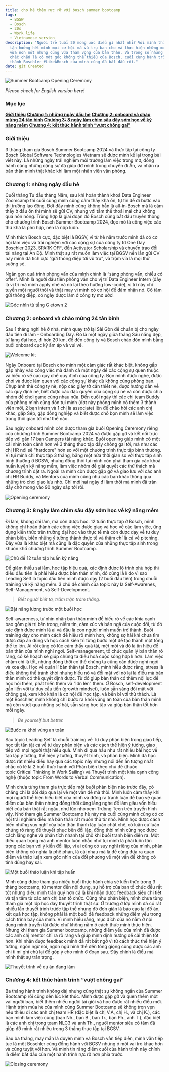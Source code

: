```yaml
---
title: cho hè thêm rực rỡ với bosch summer bootcamp
tags:
  - BGSW
  - Bosch
  - 20s
  - Work life
  - Vietnamese version
description: "Người trẻ tuổi 20 mong ước điều gì nhất nhỉ? Với mình thì là được
  tận hưởng hết mình mọi cơ hội mà vũ trụ ban cho và thực hiện những mong ước
  vừa non nớt nhưng cũng vừa tham vọng của bản thân. Và trong số những ước mơ đó
  chắc chắn là có một góc không thể thiếu của Bosch, cuối cùng hành trình trở
  thành Boschler #LikeABosch của mình cũng đã bắt đầu rồi."
date: git Created
---
```

![Summer Bootcamp Opening Ceremony](thumbnail.png)

*Please check for English version here*[](<>)*!*

### **Mục lục**

**[Giới thiệu](#h-giới-thiệu)**
**[Chương 1: những ngày đầu hè](#h-chương-1-những-ngày-đầu-hè)**
**[Chương 2: onboard và chào mừng 24 tân binh](#h-chương-2-onboard-và-chào-mừng-24-tân-binh)**
**[Chương 3: 8 ngày làm chim sâu dậy sớm học về kỹ năng mềm](#h-chương-3-8-ngày-làm-chim-sâu-dậy-sớm-học-về-kỹ-năng-mềm)**
**[Chương 4: kết thúc hành trình “vượt chông gai”](#h-chương-4-kết-thúc-hành-trình-vượt-chông-gai)**

### Giới thiệu

3 tháng tham gia Bosch Summer Bootcamp 2024 và thực tập tại công ty Bosch Global Software Technologies Vietnam sẽ được mình kể lại trong bài viết này. Là những ngày trải nghiệm môi trường làm việc trong mơ, đồng hành cùng những cộng sự đã giúp đỡ mình trong chuyến đi Ấn, và nhận ra bản thân mình thật khác khi làm một nhân viên văn phòng.

### Chương 1: những ngày đầu hè

Cuối tháng Tư đầu tháng Năm, sau khi hoàn thành khoá Data Engineer Zoomcamp thì cuối cùng mình cũng cảm thấy khá ổn, tự tin để đi bước vào thị trường lao động. Đợt đấy mình cũng không hẳn là all-in-Bosch mà là cảm thấy ở đâu ổn thì mình sẽ gửi CV, nhưng với tâm thế thoải mái chứ không quá nôn nóng. Trùng hợp là giai đoạn đó Bosch cũng bắt đầu truyền thông cho chương trình Bosch Summer Bootcamp 2024, đọc mô tả công việc các thứ khá là phù hợp, nên là nộp luôn.

Mình thích Bosch cực, đặc biệt là BGSV, vì từ hè năm trước mình đã có cơ hội làm việc và trải nghiệm với các cộng sự của công ty từ One Day Boschler 2023, SPARK OFF, đến Activator Scholarship và chuyến trao đổi tài năng tại Ấn Độ. Mình thật sự rất muốn làm việc tại BGSV nên lần gửi CV này mình đã tích cực “gửi thông điệp tới vũ trụ”, và trộm vía là mọi thứ suông sẻ. 

Ngắn gọn quá trình phỏng vấn của mình chính là “sáng phỏng vấn, chiều có offer”. Mình là người đầu tiên phỏng vấn cho vị trí Data Engineer Intern (đây là vị trí mà mình apply nhé và nó lại theo hướng low-code), vị trí này chỉ tuyển một người thôi và thật may vì mình có cơ hội để đảm nhận nó. Có tâm gửi thông điệp, có ngày được làm ở công ty mơ ước!

![Góc nhìn từ tầng G etown 2](2.png "Góc nhìn từ tầng G etown 2")

### Chương 2: onboard và chào mừng 24 tân binh

Sau 1 tháng nghỉ hè ở nhà, mình quay trở lại Sài Gòn để chuẩn bị cho ngày đầu tiên đi làm - Onboarding Day. Đó là một ngày giữa tháng Sáu nắng đẹp, từ làng đại học, đi hơn 20 km, để đến công ty và Bosch chào đón mình bằng buổi onboard cực kỳ ấm áp và vui vẻ. 

![Welcome kit](3.png "Welcome kit")

Ngày Onboard tại Bosch cho mình một cảm giác rất khác biệt, không gấp gáp nhảy vào công việc mà dành cả một ngày để các cộng sự quen thuộc và hiểu rõ về các quy chế quy định của công ty. Bọn mình được nghe, được chơi và được làm quen với các cộng sự khác dù không cùng phòng ban. Chụp ảnh thẻ công ty nè, nộp các giấy tờ cần thiết nè, được hướng dẫn về các quy định nè, biết được các đặc quyền của cộng sự nè và còn được chia nhóm để chơi game cùng nhau nữa. Đến cuối ngày thì các chị team Buddy của phòng mình cũng đón tụi mình (đợt này phòng mình có thêm 3 thành viên mới, 2 bạn intern và 1 chị là associate) lên để chào hỏi các anh chị khác, gặp Sếp, gặp đồng nghiệp và biết được chỗ bọn mình sẽ làm việc trong thời gian tới như thế nào.

Sau ngày onboard mình còn được tham gia buổi Opening Ceremony riêng của chương trình Summer Bootcamp 2024 và được gặp gỡ và kết nối trực tiếp với gần 17 bạn Campers tài năng khác. Buổi opening giúp mình có một cái nhìn toàn cảnh hơn về 3 tháng thực tập đầy chông gai tới, mà như các chị HR nói sẽ "hardcore" hơn so với một chương trình thực tập bình thường. Vì tụi mình chỉ thực tập 3 tháng, bằng một nửa thời gian so với thực tập sinh bình thường ở BGSW, nhưng đồng thời tụi mình còn phải tham gia các khoá huấn luyện kỹ năng mềm, làm việc nhóm để giải quyết các thử thách mà chương trình đặt ra. Ngoài ra mình còn được gặp gỡ và giao lưu với các anh chị HR Buddy, và Mentors của mình cũng như các bạn khác thông qua những trò chơi giao lưu nhỏ. Chỉ mới hai ngày đi làm thôi mà mình đã tràn đầy chờ mong vào 90 ngày sắp tới rồi.

![Opening ceremony](4.png "Opening ceremony")

### Chương 3: 8 ngày làm chim sâu dậy sớm học về kỹ năng mềm

Đi làm, không chỉ làm, mà còn được học. 12 tuần thực tập ở Bosch, mình không chỉ hoàn thành các công việc được giao và học về các làm việc, ứng dụng kiến thức trên trường đại học vào thực tế mà còn được dạy về tư duy phản biện, biến những ý tưởng thành thực tế và thậm chí là cả về pitching. Đây vừa là khác biệt mà cũng là đặc quyền của những thực tập sinh trong khuôn khổ chương trình Summer Bootcamp.

![Chủ đề 12 tuần tập huấn kỹ năng](5.png "Chủ đề 12 tuần tập huấn kỹ năng")

Để giảm thiểu sai lầm, học tập hiệu quả, xác định được lộ trình phù hợp thì điều đầu tiên là phải hiểu được bản thân mình, đó cũng là lí do vì sao Leading Self là topic đầu tiên mình được dạy (2 buổi đầu tiên) trong chuỗi training về kỹ năng mềm. 3 chủ đề chính của topic này là Self-Awarenes, Self-Management, và Self-Development.

> *Biết người biết ta, trăm trận trăm thắng.*

![Bật năng lượng trước một buổi học](6.png "Bật năng lượng trước một buổi học")

Self-awareness, tự nhìn nhận bản thân mình để hiểu rõ về các khía cạnh bao gồm giá trị bên trong, niềm tin, cảm xúc và bản ngã của cuộc đời, từ đó xác định được mình là ai và đâu là con người mình muốn trở thành. Buổi training dạy cho mình cách để hiểu rõ mình hơn, không sợ hãi khi chưa tìm được đáp án đúng và học cách kiên trì từng bước một để tạo thành một tổng thể to lớn. Ai rồi cũng có lúc cảm thấy quá tải, mệt mỏi và đó là tín hiệu để bản thân của mình nghỉ ngơi. Self-management, tổ chức quản lý bản thân rõ ràng, có kế hoạch sẽ giúp chúng ta điều hoà cuộc sống hợp lí hơn. Làm việc chăm chỉ là tốt, nhưng đồng thời cơ thể chúng ta cũng cần được nghỉ ngơi và xoa dịu. Học về quản lí bản thân tại Bosch, mình hiểu được rằng, stress là điều không thể tránh khỏi nhưng hiểu nó và đối mặt với nó lại là điều mà bản thân mình có thể quyết định được. Từ đó giúp bản thân có thêm nội lực để học hỏi thêm, phát triển thêm và “lớn lên” thêm. Ở Bosch, self-development gắn liền với tư duy cầu tiến (growth mindset), luôn sẵn sàng đối mặt với chông gai, xem khó khăn là cơ hội để học tập, và bền bỉ với thử thách. Là một Boschler, mình không chỉ bước ra khỏi vùng an toàn của bản thân mình mà còn vượt qua những sợ hãi, sẵn sàng học tập và giúp bản thân tốt hơn mỗi ngày. 

> *Be yourself but better.*

![Bước ra khỏi vùng an toàn](summer-bootcamp.png "Bước ra khỏi vùng an toàn")

Sau topic Leading Self là chuỗi training về Tư duy phản biện trong giao tiếp, học tất tần tật cả về tư duy phản biện và các cách thể hiện ý tưởng, giao tiếp với mọi người thật hiểu quả. Mình đi qua hầu như rất nhiều bài học về tạo lập ý tưởng, thể hiện ý tưởng, thuyết trình, và phản biện. Mình đã học được rất nhiều điều hay qua các topic này nhưng nói đến ấn tượng nhất chắc có lẽ là 2 buổi thực hành với Phản biện theo chủ đề (thuộc topic Critical Thinking in Work Sailing) và Thuyết trình một khía cạnh công nghệ (thuộc topic From Words to Verbal Communication). 

Mình chưa từng tham gia trực tiếp một buổi phản biện nào trước đây, có chăng chỉ là đối đáp qua lại về một vấn đề mà thôi. Mình luôn cảm thấy khi mọi người thể hiện hiểu biêt của mình và đứng ra tranh luận để bảo vệ quan điểm của bản thân nhưng đồng thời cũng lắng nghe để làm giàu vốn hiểu biết của bản thật rất ngầu, như lúc nhỏ xem Trường Teen trên truyền hình vậy. Nhờ tham gia Summer Bootcamp hè này mà cuối cùng mình cũng có cơ hội trải nghiệm điều mà bản thân rất muốn thử từ nhỏ. Mình học được cách biến những suy nghĩ của bản thân thành lập luận chặt chẽ, có luận cứ luận chứng rõ ràng để thuyết phục bên đối lập, đồng thời mình cũng học được cách lắng nghe và phân tích nhanh tại chỗ khi buổi tranh biện diễn ra. Một điều quan trọng mà anh mentor luôn nhắc nhở tụi mình là phải luôn tôn trọng các bạn với ý kiến đối lập, vì ai cũng có suy nghĩ riêng của mình, phản biện không có nghĩa là phê phán, là cãi nhau mà là để cùng đưa ra quan điểm và thảo luận xem góc nhìn của đối phương về một vấn đề không có tính đúng hay sai.

![Một buổi thảo luận khi tập huấn](8.png "Một buổi thảo luận khi tập huấn")

Mình cũng được tham gia nhiều buổi thực hành chia sẻ kiến thức trong 3 tháng bootcamp, từ mentor đến nội dung, sự hỗ trợ của ban tổ chức đều rất tốt nhưng điều mình trân quý hơn cả là khi nhận được feedback siêu chi tiết và tận tâm từ các anh chị ban tổ chức. Cũng như phản biện, mình chưa từng tham gia một lớp học dạy thuyết trình thật sự. Ở trường ở lớp mình đã có rất nhiều lần thuyết trình trước tập thể nhưng đó đơn giản là báo cáo lại đồ án, kết quả học tập, không phải là một buổi để feedback những điểm yếu trong cách trình bày của mình. Vì mình hiểu rằng, mục đích của nó nằm ở nội dung mình truyền tải được chứ không nằm ở cách thức mình thực hiện. Nhưng khi tham gia Summer bootcamp, những điểm yếu của mình đã được các anh chị mentor chỉ ra rõ ràng và giúp mình định hướng để cải thiện tốt hơn. Khi nhận được feedback mình đã rất bất ngờ vì từ cách thức thể hiện ý tưởng, ngôn ngữ nói, ngôn ngữ hình thể đến tông giọng cũng được các anh chị tỉ mỉ ghi chú lại để góp ý cho mình ở đoạn sau. Đây chính là điều mà mình thật sự trân trọng. 

![Thuyết trình về dự án đang làm](9.png "Thuyết trình về dự án đang làm")

### Chương 4: kết thúc hành trình “vượt chông gai”

Ba tháng hành trình không dài nhưng cũng thật sự không ngắn của Summer Bootcamp rồi cũng đến lúc kết thúc. Mình được gặp gỡ và quen thêm một vài người bạn, biết thêm nhiều người tài giỏi và học được rất nhiều điều mới. Hành trình mùa hè của mình cùng  Summer Bootcamp sẽ không trọn vẹn nếu thiếu đi các anh chị team HR (đặc biệt là chị V.A, chị H., và chị K.), các bạn mình làm việc cùng (bạn Nh., bạn B., bạn Tr., bạn Ph., anh T.), đặc biệt là các anh chị trong team NLC3 và anh Th., người mentor siêu có tâm đã giúp đỡ mình rất nhiều trong 3 tháng thực tập tại BGSV. 

Sau ba tháng, may mắn là duyên mình và Bosch vẫn tiếp diễn, mình vẫn tiếp tục là một Boschler cùng đồng hành với BGSV nhưng ở một vai trò khác hơn và cũng tuyệt vời hơn. Và mình tin rằng điểm cuối của hành trình này chính là điểm bắt đầu của một hành trình rực rỡ hơn phía trước.

![Closing ceremony](10.png "Closing ceremony")
